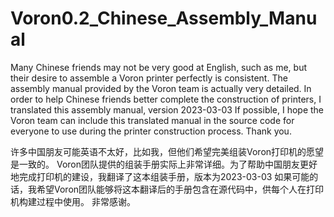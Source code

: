 # Voron0.2_Chinese_Assembly_Manual
Many Chinese friends may not be very good at English, such as me, but their desire to assemble a Voron printer perfectly is consistent.
The assembly manual provided by the Voron team is actually very detailed. In order to help Chinese friends better complete the construction of printers, I translated this assembly manual, version 2023-03-03
If possible, I hope the Voron team can include this translated manual in the source code for everyone to use during the printer construction process.
Thank you.

许多中国朋友可能英语不太好，比如我，但他们希望完美组装Voron打印机的愿望是一致的。
Voron团队提供的组装手册实际上非常详细。为了帮助中国朋友更好地完成打印机的建设，我翻译了这本组装手册，版本为2023-03-03
如果可能的话，我希望Voron团队能够将这本翻译后的手册包含在源代码中，供每个人在打印机构建过程中使用。
非常感谢。
